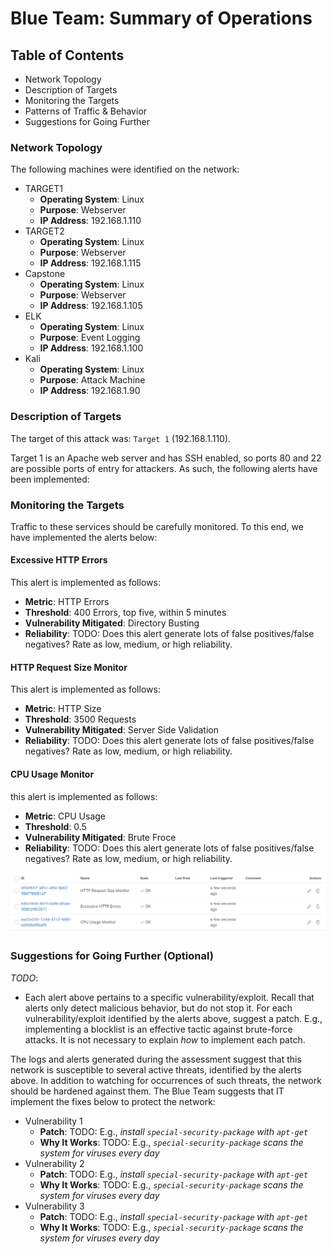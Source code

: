 # Blue Team: Summary of Operations

## Table of Contents
- Network Topology
- Description of Targets
- Monitoring the Targets
- Patterns of Traffic & Behavior
- Suggestions for Going Further

### Network Topology
The following machines were identified on the network:
- TARGET1
  - **Operating System**: Linux
  - **Purpose**: Webserver
  - **IP Address**: 192.168.1.110
- TARGET2
  - **Operating System**: Linux
  - **Purpose**: Webserver
  - **IP Address**: 192.168.1.115
- Capstone
  - **Operating System**: Linux
  - **Purpose**: Webserver
  - **IP Address**: 192.168.1.105
 - ELK
   - **Operating System**: Linux
   - **Purpose**: Event Logging
   - **IP Address**: 192.168.1.100
 - Kali
   - **Operating System**: Linux
   - **Purpose**: Attack Machine
   - **IP Address**: 192.168.1.90

### Description of Targets

The target of this attack was: `Target 1` (192.168.1.110).

Target 1 is an Apache web server and has SSH enabled, so ports 80 and 22 are possible ports of entry for attackers. As such, the following alerts have been implemented:

### Monitoring the Targets

Traffic to these services should be carefully monitored. To this end, we have implemented the alerts below:

#### Excessive HTTP Errors
This alert is implemented as follows:
  - **Metric**: HTTP Errors
  - **Threshold**: 400 Errors, top five, within 5 minutes
  - **Vulnerability Mitigated**: Directory Busting
  - **Reliability**: TODO: Does this alert generate lots of false positives/false negatives? Rate as low, medium, or high reliability.

#### HTTP Request Size Monitor
This alert is implemented as follows:
  - **Metric**: HTTP Size
  - **Threshold**: 3500 Requests
  - **Vulnerability Mitigated**: Server Side Validation
  - **Reliability**: TODO: Does this alert generate lots of false positives/false negatives? Rate as low, medium, or high reliability.

#### CPU Usage Monitor
this alert is implemented as follows:
  - **Metric**: CPU Usage
  - **Threshold**: 0.5
  - **Vulnerability Mitigated**: Brute Froce
  - **Reliability**: TODO: Does this alert generate lots of false positives/false negatives? Rate as low, medium, or high reliability.

![alerts](https://github.com/tajambois/Home-Work/blob/main/Final%20Project/images/2021-02-22_19h35_12.png)

### Suggestions for Going Further (Optional)
_TODO_: 
- Each alert above pertains to a specific vulnerability/exploit. Recall that alerts only detect malicious behavior, but do not stop it. For each vulnerability/exploit identified by the alerts above, suggest a patch. E.g., implementing a blocklist is an effective tactic against brute-force attacks. It is not necessary to explain _how_ to implement each patch.

The logs and alerts generated during the assessment suggest that this network is susceptible to several active threats, identified by the alerts above. In addition to watching for occurrences of such threats, the network should be hardened against them. The Blue Team suggests that IT implement the fixes below to protect the network:
- Vulnerability 1
  - **Patch**: TODO: E.g., _install `special-security-package` with `apt-get`_
  - **Why It Works**: TODO: E.g., _`special-security-package` scans the system for viruses every day_
- Vulnerability 2
  - **Patch**: TODO: E.g., _install `special-security-package` with `apt-get`_
  - **Why It Works**: TODO: E.g., _`special-security-package` scans the system for viruses every day_
- Vulnerability 3
  - **Patch**: TODO: E.g., _install `special-security-package` with `apt-get`_
  - **Why It Works**: TODO: E.g., _`special-security-package` scans the system for viruses every day_
